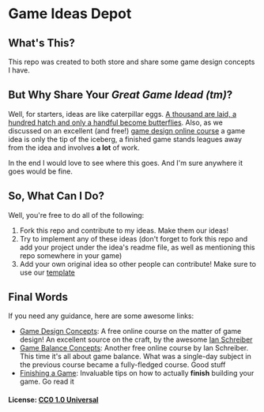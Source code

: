 # Game Ideas Depot

## What's This?

This repo was created to both store and share some game design concepts I have.

## But Why Share Your *Great Game Idead (tm)*?

Well, for starters, ideas are like caterpillar eggs. [A thousand are laid, a hundred hatch and only a handful become butterflies](http://www.gamecareerguide.com/features/614/the_idea_is_not_the_.php). Also, as we discussed on an excellent (and free!) [game design online course](https://gamedesignconcepts.wordpress.com/) a game idea is only the tip of the iceberg, a finished game stands leagues away from the idea and involves **a lot** of work.

In the end I would love to see where this goes. And I'm sure anywhere it goes would be fine.

## So, What Can I Do?

Well, you're free to do all of the following:

1. Fork this repo and contribute to my ideas. Make them our ideas!
2. Try to implement any of these ideas (don't forget to fork this repo and add your project under the idea's readme file, as well as mentioning this repo somewhere in your game)
3. Add your own original idea so other people can contribute! Make sure to use our [template](BASE_GDD.md)

## Final Words

If you need any guidance, here are some awesome links:

- [Game Design Concepts](https://gamedesignconcepts.wordpress.com/): A free online course on the matter of game design! An excellent source on the craft, by the awesome [Ian Schreiber](https://twitter.com/ianschreiber)
- [Game Balance Concepts](https://gamebalanceconcepts.wordpress.com/): Another free online course by Ian Schreiber. This time it's all about game balance. What was a single-day subject in the previous course became a fully-fledged course. Good stuff
- [Finishing a Game](http://makegames.tumblr.com/post/1136623767/finishing-a-game): Invaluable tips on how to actually **finish** building your game. Go read it


#### License: [CC0 1.0 Universal](LICENSE.md)
